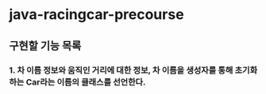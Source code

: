 # java-racingcar-precourse

## 구현할 기능 목록


### 1. 차 이름 정보와 움직인 거리에 대한 정보, 차 이름을 생성자를 통해 초기화하는 Car라는 이름의 클래스를 선언한다.


